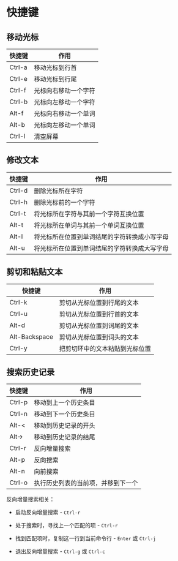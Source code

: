 # 快捷键

## 移动光标

| 快捷键  | 作用              |
| ------ | ---------------- |
| Ctrl-a | 移动光标到行首      |
| Ctrl-e | 移动光标到行尾      |
| Ctrl-f | 光标向右移动一个字符 |
| Ctrl-b | 光标向左移动一个字符 |
| Alt-f  | 光标向右移动一个单词 |
| Alt-b  | 光标向左移动一个单词 |
| Ctrl-l | 清空屏幕           |

## 修改文本

| 快捷键  | 作用                                  |
| ------ | ------------------------------------ |
| Ctrl-d | 删除光标所在字符                        |
| Ctrl-h | 删除光标前的一个字符                     |
| Ctrl-t | 将光标所在字符与其前一个字符互换位置        |
| Alt-t  | 将光标所在单词与其前一个单词互换位置        |
| Alt-l  | 将光标所在位置到单词结尾的字符转换成小写字母 |
| Alt-u  | 将光标所在位置到单词结尾的字符转换成大写字母 |

## 剪切和粘贴文本

| 快捷键         | 作用                      |
| ------------- | ------------------------- |
| Ctrl-k        | 剪切从光标位置到行尾的文本    |
| Ctrl-u        | 剪切从光标位置到行首的文本    |
| Alt-d         | 剪切从光标位置到词尾的文本    |
| Alt-Backspace | 剪切从光标位置到词头的文本    |
| Ctrl-y        | 把剪切环中的文本粘贴到光标位置 |

## 搜索历史记录

| 快捷键  | 作用                          |
| ------ | ---------------------------- |
| Ctrl-p | 移动到上一个历史条目             |
| Ctrl-n | 移动到下一个历史条目             |
| Alt-<  | 移动到历史记录的开头             |
| Alt->  | 移动到历史记录的结尾             |
| Ctrl-r | 反向增量搜索                    |
| Alt-p  | 反向搜索                       |
| Alt-n  | 向前搜索                       |
| Ctrl-o | 执行历史列表的当前项，并移到下一个 |

反向增量搜索相关：

- 启动反向增量搜索 - `Ctrl-r`

- 处于搜索时，寻找上一个匹配的项 - `Ctrl-r`

- 找到匹配项时，复制这一行到当前命令行 - `Enter` 或 `Ctrl-j`

- 退出反向增量搜索 - `Ctrl-g` 或 `Ctrl-c`